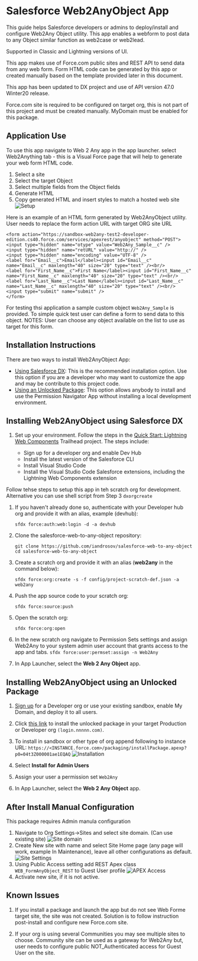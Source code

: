 # Salesforce Web2AnyObject App

This guide helps Salesforce developers or admins to deploy/install and configure Web2Any Object utility.
This app enables a webform to post data to any Object similar function as web2case or web2lead.

Supported in Classic and Lightning versions of UI.

This app makes use of Force.com public sites and REST API to send data from any web form. Form HTML code can be generated by this app or created manually based on the template provided later in this document.

This app has been updated to DX project and use of API version 47.0 Winter20 release.

Force.com site is required to be configured on target org, this is not part of this project and must be created manually. MyDomain must be enabled for this package.

## Application Use

To use this app navigate to Web 2 Any app in the app launcher.
select Web2Anything tab - this is a Visual Force page that will help to generate your web form HTML code.

1. Select a site
2. Select the target Object
3. Select multiple fields from the Object fields
4. Generate HTML
5. Copy generated HTML and insert styles to match a hosted web site
![Setup](img/web2any_config.png)

Here is an example of an HTML form generated by Web2AnyObject utility. User needs to replace the form action URL with target ORG site URL

```
<form action="https://sandbox-web2any-test2-developer-edition.cs40.force.com/services/apexrest/anyobject" method="POST">
<input type="hidden" name="otype" value="Web2Any_Sample__c" />
<input type="hidden" name="retURL" value="http://" />
<input type="hidden" name="encoding" value="UTF-8" />
<label for="Email__c">Email</label><input id="Email__c" name="Email__c" maxlength="40" size="20" type="text" /><br/>
<label for="First_Name__c">First Name</label><input id="First_Name__c" name="First_Name__c" maxlength="40" size="20" type="text" /><br/>
<label for="Last_Name__c">Last Name</label><input id="Last_Name__c" name="Last_Name__c" maxlength="40" size="20" type="text" /><br/>
<input type="submit" name="submit" />
</form>

```

For testing thsi application a sample custom object `Web2Any_Sample` is provided. To simple quick test user can define a form to send data to this object.
NOTES: User can choose any object available on the list to use as target for this form.

## Installation Instructions

There are two ways to install Web2AnyObject App:

-   [Using Salesforce DX](#installing-web2anyobject-using-salesforce-dx): This is the recommended installation option. Use this option if you are a developer who may want to customize the app and may be contribute to this project code.
-   [Using an Unlocked Package](#installing-web2anyobject-using-an-unlocked-package): This option allows anybody to install and use the Permission Navigator App without installing a local development environment.

## Installing Web2AnyObject using Salesforce DX

1. Set up your environment. Follow the steps in the [Quick Start: Lightning Web Components](https://trailhead.salesforce.com/content/learn/projects/quick-start-lightning-web-components/) Trailhead project. The steps include:

    - Sign up for a developer org and enable Dev Hub
    - Install the latest version of the Salesforce CLI
    - Install Visual Studio Code
    - Install the Visual Studio Code Salesforce extensions, including the Lightning Web Components extension

Follow tehse steps to setup this app in teh scratch org for development. Alternative you can use shell script from Step 3 `dxorgcreate`

1. If you haven't already done so, authenticate with your Developer hub org and provide it with an alias, example (devhub):

    ```
    sfdx force:auth:web:login -d -a devhub
    ```

1. Clone the salesforce-web-to-any-object repository:

    ```
    git clone https://github.com/iandrosov/salesforce-web-to-any-object
    cd salesforce-web-to-any-object
    ```

1. Create a scratch org and provide it with an alias (**web2any** in the command below):

    ```
    sfdx force:org:create -s -f config/project-scratch-def.json -a web2any
    ```

1. Push the app source code to your scratch org:

    ```
    sfdx force:source:push
    ```

1. Open the scratch org:

    ```
    sfdx force:org:open
    ```
1. In the new scratch org navigate to Permission Sets settings and assign Web2Any to your system admin user account that grants access to the app and tabs.
`sfdx force:user:permset:assign -n Web2Any`


1. In App Launcher, select the **Web 2 Any Object** app.


## Installing Web2AnyObject using an Unlocked Package

1. [Sign up](https://www.salesforce.com/form/signup/) for a Developer org or use your existing sandbox, enable My Domain, and deploy it to all users.

1. Click [this link](https://login.salesforce.com/packaging/installPackage.apexp?p0=04t3Z000001ae1EQAQ) to install the unlocked package in your target Production or Developer org `(login.nnnnn.com)`.

1. To install in sandbox or other type of org append following to instance URL: `https://<INSTANCE.force.com>/packaging/installPackage.apexp?p0=04t3Z000001ae1EQAQ`
![Installation](img/pkg_install.png)
1. Select **Install for Admin Users**

1. Assign your user a permission set `Web2Any`

1. In App Launcher, select the **Web 2 Any Object** app.

## After Install Manual Configuration

This package requires Admin manula configuration

1. Navigate to Org Settings->Sites and select site domain. (Can use existing site)
![Site domain](img/site_domain1.png)
1. Create New site with name and select Site Home page (any page will work, example In Maintenance), leave all other configurations as default.
![Site Settings](img/site_setup1.png)
1. Using Public Access setting add REST Apex class `WEB_FormAnyObject_REST` to Guest User profile
![APEX Access](img/enable_apex_rest1.png)
1. Activate new site, if it is not active.

## Known Issues

1. If you install a package and launch the app but do not see Web Forme target site, the site was not created. Solution is to follow instruction post-install and configure new Force.com site.

2. If your org is using several Communities you may see multiple sites to choose. Community site can be used as a gateway for Web2Any but, user needs to configure public NOT_Authenticated access for Guest User on the site.


